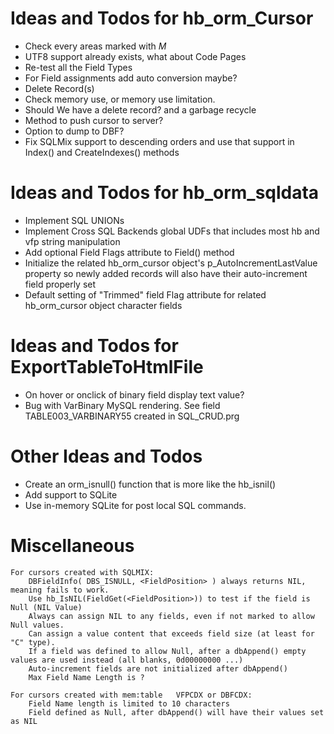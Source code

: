 # Ideas and Todos for hb_orm_Cursor
- Check every areas marked with _M_
- UTF8 support already exists, what about Code Pages
- Re-test all the Field Types
- For Field assignments add auto conversion maybe?
- Delete Record(s)
- Check memory use, or memory use limitation.
- Should We have a delete record? and a garbage recycle
- Method to push cursor to server?
- Option to dump to DBF?
- Fix SQLMix support to descending orders and use that support in Index() and CreateIndexes() methods


# Ideas and Todos for hb_orm_sqldata
- Implement SQL UNIONs
- Implement Cross SQL Backends global UDFs that includes most hb and vfp string manipulation
- Add optional Field Flags attribute to Field() method
- Initialize the related hb_orm_cursor object's p_AutoIncrementLastValue property so newly added records will also have their auto-increment field properly set
- Default setting of "Trimmed" field Flag attribute for related hb_orm_cursor object character fields


# Ideas and Todos for ExportTableToHtmlFile
- On hover or onclick of binary field display text value?
- Bug with VarBinary MySQL rendering. See field TABLE003_VARBINARY55 created in SQL_CRUD.prg


# Other Ideas and Todos
- Create an orm_isnull() function that is more like the hb_isnil()
- Add support to SQLite
- Use in-memory SQLite for post local SQL commands.


# Miscellaneous
	For cursors created with SQLMIX:
		DBFieldInfo( DBS_ISNULL, <FieldPosition> ) always returns NIL, meaning fails to work.
		Use hb_IsNIL(FieldGet(<FieldPosition>)) to test if the field is Null (NIL Value)
		Always can assign NIL to any fields, even if not marked to allow Null values.
		Can assign a value content that exceeds field size (at least for "C" type).
		If a field was defined to allow Null, after a dbAppend() empty values are used instead (all blanks, 0d00000000 ...)
		Auto-increment fields are not initialized after dbAppend()
		Max Field Name Length is ?

	For cursors created with mem:table   VFPCDX or DBFCDX:
		Field Name length is limited to 10 characters
		Field defined as Null, after dbAppend() will have their values set as NIL
